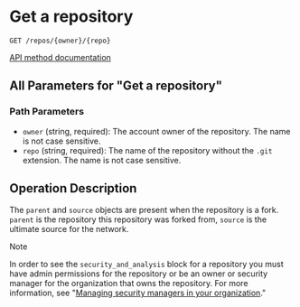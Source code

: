 # Get a repository

`GET /repos/{owner}/{repo}`

[API method documentation](https://docs.github.com/rest/repos/repos#get-a-repository)

## All Parameters for "Get a repository"

### Path Parameters

- `owner` (string, required): The account owner of the repository. The name is not case sensitive.
- `repo` (string, required): The name of the repository without the `.git` extension. The name is not case sensitive.

## Operation Description

The `parent` and `source` objects are present when the repository is a fork. `parent` is the repository this repository was forked from, `source` is the ultimate source for the network.

> [!NOTE]
> In order to see the `security_and_analysis` block for a repository you must have admin permissions for the repository or be an owner or security manager for the organization that owns the repository. For more information, see "[Managing security managers in your organization](https://docs.github.com/organizations/managing-peoples-access-to-your-organization-with-roles/managing-security-managers-in-your-organization)."
